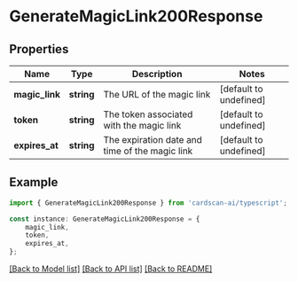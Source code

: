 # GenerateMagicLink200Response


## Properties

Name | Type | Description | Notes
------------ | ------------- | ------------- | -------------
**magic_link** | **string** | The URL of the magic link | [default to undefined]
**token** | **string** | The token associated with the magic link | [default to undefined]
**expires_at** | **string** | The expiration date and time of the magic link | [default to undefined]

## Example

```typescript
import { GenerateMagicLink200Response } from 'cardscan-ai/typescript';

const instance: GenerateMagicLink200Response = {
    magic_link,
    token,
    expires_at,
};
```

[[Back to Model list]](../README.md#documentation-for-models) [[Back to API list]](../README.md#documentation-for-api-endpoints) [[Back to README]](../README.md)
